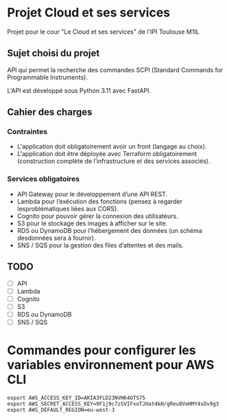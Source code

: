 # Projet Cloud et ses services

Projet pour le cour "Le Cloud et ses services" de l'IPI Toulouse M1IL

## Sujet choisi du projet

API qui permet la recherche des commandes SCPI (Standard Commands for Programmable Instruments).

L'API est développé sous Python 3.11 avec FastAPI.

## Cahier des charges

### Contraintes

- L'application doit obligatoirement avoir un front (langage au choix).
- L'application doit être déployée avec Terraform obligatoirement (construction complète de lʼinfrastructure et des services associés).

### Services obligatoires

- API Gateway pour le développement dʼune API REST.
- Lambda pour lʼexécution des fonctions (pensez à regarder lesproblématiques liées aux CORS).
- Cognito pour pouvoir gérer la connexion des utilisateurs.
- S3 pour le stockage des images à afficher sur le site.
- RDS ou DynamoDB pour lʼhébergement des données (un schéma desdonnées sera à fournir).
- SNS / SQS pour la gestion des files dʼattentes et des mails.

## TODO

- [ ] API
- [ ] Lambda
- [ ] Cognito
- [ ] S3
- [ ] RDS ou DynamoDB
- [ ] SNS / SQS

# Commandes pour configurer les variables environnement pour AWS CLI

    export AWS_ACCESS_KEY_ID=AKIA3FLD23NVHK4GTS75
    export AWS_SECRET_ACCESS_KEY=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
    export AWS_DEFAULT_REGION=eu-west-3